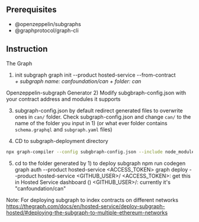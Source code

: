 ## Prerequisites
 - @openzeppelin/subgraphs
 - @graphprotocol/graph-cli



## Instruction

The Graph
1) init subgraph
    graph init --product hosted-service --from-contract <Address>
        + subgraph name: canfoundation/can
        + folder: can

Openzeppelin-subgraph Generator
2) Modify subgbraph-config.json with your contract address and modules it supports

3) subgraph-config.json by default redirect generated files to overwrite ones in `can/` folder. Check subgraph-config.json and change `can/` to the name of the folder you input in 1) (or what ever folder contains `schema.graphql` and `subgraph.yaml` files)

4) CD to subgraph-deployment directory

``` bash shell
npx graph-compiler --config subgbraph-config.json --include node_modules/@openzeppelin/subgraphs/src/datasources --export-schema --export-subgraph
```

5) cd to the folder generated by 1) to deploy subgraph
    npm run codegen
    graph auth --product hosted-service <ACCESS_TOKEN>
    graph deploy --product hosted-service <GITHUB_USER>/<SUBGRAPH NAME>
        <ACCESS_TOKEN>: get this in Hosted Service dashboard ()
        <GITHUB_USER>/<SUBGRAPH NAME>: currently it's "canfoundation/can"

Note: For deploying subgraph to index contracts on different networks
https://thegraph.com/docs/en/hosted-service/deploy-subgraph-hosted/#deploying-the-subgraph-to-multiple-ethereum-networks

